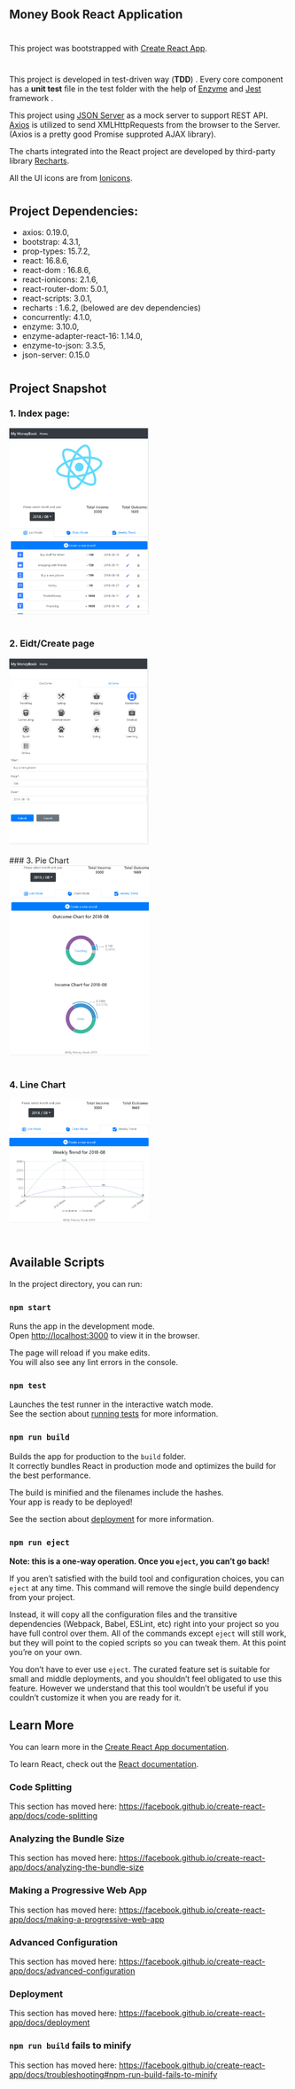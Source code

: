 
## Money Book React Application 

#

This project was bootstrapped with [Create React App](https://github.com/facebook/create-react-app).


#
This project is developed in test-driven way (**TDD**) . Every core component has a **unit test** file in the test folder with the help of [Enzyme](https://airbnb.io/enzyme/) and [Jest](https://jestjs.io/)  framework . 

This project using   [JSON Server](https://github.com/typicode/json-server) as a mock server to support REST API.  [Axios](https://github.com/axios/axios) is utilized to send XMLHttpRequests from the browser to the Server. (Axios is a pretty good Promise supproted AJAX library). 


The charts integrated into the React project are developed by third-party library [Recharts](http://recharts.org/en-US).


All the UI icons are from [Ionicons](https://ionicons.com/).

#

## Project Dependencies:

* axios: 0.19.0,
* bootstrap: 4.3.1,
* prop-types: 15.7.2,
* react: 16.8.6,
* react-dom : 16.8.6,
* react-ionicons: 2.1.6,
* react-router-dom: 5.0.1,
* react-scripts: 3.0.1,
* recharts : 1.6.2, (belowed are dev dependencies)
* concurrently: 4.1.0,
* enzyme: 3.10.0,
* enzyme-adapter-react-16: 1.14.0,
* enzyme-to-json:  3.3.5,
* json-server: 0.15.0


#


## Project Snapshot


### 1. Index page:

<div>
  <img src="https://github.com/liangliangliangtan/My-Money-Book/blob/master/project_image/indexPage.png" alt="Smiley face" width="50%" height="50%">
</div>
<br>


### 2. Eidt/Create page

<div>
  <img src="https://github.com/liangliangliangtan/My-Money-Book/blob/master/project_image/edit.png" alt="Smiley face" width="50%" height="50%">
</div>
<br>
### 3. Pie Chart 

<div>
  <img src="https://github.com/liangliangliangtan/My-Money-Book/blob/master/project_image/chartMode.png" alt="Smiley face" width="50%" height="50%">
</div>
<br>

### 4. Line Chart

<div>
  <img src="https://github.com/liangliangliangtan/My-Money-Book/blob/master/project_image/TrendMode.png" alt="Smiley face" width="50%" height="50%">
</div>
<br>

# 
## Available Scripts

In the project directory, you can run:

### `npm start`

Runs the app in the development mode.<br>
Open [http://localhost:3000](http://localhost:3000) to view it in the browser.

The page will reload if you make edits.<br>
You will also see any lint errors in the console.

### `npm test`

Launches the test runner in the interactive watch mode.<br>
See the section about [running tests](https://facebook.github.io/create-react-app/docs/running-tests) for more information.

### `npm run build`

Builds the app for production to the `build` folder.<br>
It correctly bundles React in production mode and optimizes the build for the best performance.

The build is minified and the filenames include the hashes.<br>
Your app is ready to be deployed!

See the section about [deployment](https://facebook.github.io/create-react-app/docs/deployment) for more information.

### `npm run eject`

**Note: this is a one-way operation. Once you `eject`, you can’t go back!**

If you aren’t satisfied with the build tool and configuration choices, you can `eject` at any time. This command will remove the single build dependency from your project.

Instead, it will copy all the configuration files and the transitive dependencies (Webpack, Babel, ESLint, etc) right into your project so you have full control over them. All of the commands except `eject` will still work, but they will point to the copied scripts so you can tweak them. At this point you’re on your own.

You don’t have to ever use `eject`. The curated feature set is suitable for small and middle deployments, and you shouldn’t feel obligated to use this feature. However we understand that this tool wouldn’t be useful if you couldn’t customize it when you are ready for it.

## Learn More

You can learn more in the [Create React App documentation](https://facebook.github.io/create-react-app/docs/getting-started).

To learn React, check out the [React documentation](https://reactjs.org/).

### Code Splitting

This section has moved here: https://facebook.github.io/create-react-app/docs/code-splitting

### Analyzing the Bundle Size

This section has moved here: https://facebook.github.io/create-react-app/docs/analyzing-the-bundle-size

### Making a Progressive Web App

This section has moved here: https://facebook.github.io/create-react-app/docs/making-a-progressive-web-app

### Advanced Configuration

This section has moved here: https://facebook.github.io/create-react-app/docs/advanced-configuration

### Deployment

This section has moved here: https://facebook.github.io/create-react-app/docs/deployment

### `npm run build` fails to minify

This section has moved here: https://facebook.github.io/create-react-app/docs/troubleshooting#npm-run-build-fails-to-minify
